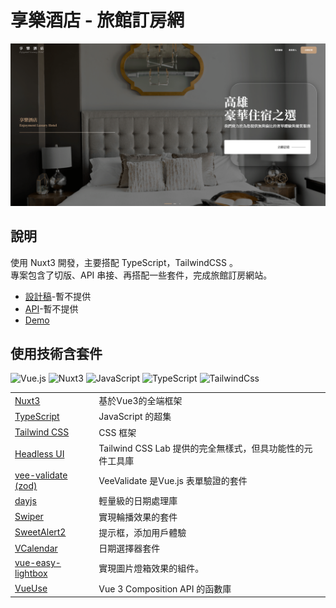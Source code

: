 # 享樂酒店 - 旅館訂房網

<img src="https://github.com/AbsintheSung/xiangle-hotel/blob/dev/assets/images/demo/readme-demo.png?raw=true"/>

## 說明

使用 Nuxt3 開發，主要搭配 TypeScript，TailwindCSS 。<br>
專案包含了切版、API 串接、再搭配一些套件，完成旅館訂房網站。

- [設計稿]()-暫不提供
- [API]()-暫不提供
- [Demo](https://dapper-belekoy-9bba56.netlify.app/)

## 使用技術含套件

![Vue.js](https://img.shields.io/badge/Vue.js-black?style=for-the-badge&logo=Vue.js)
![Nuxt3](https://img.shields.io/badge/Nuxt3-%2300DC82?style=for-the-badge&logo=Nuxt)
![JavaScript](https://img.shields.io/badge/JavaScript-%23F7DF1E?style=for-the-badge&logo=JavaScript&logoColor=black&logoSize=auto)
![TypeScript](https://img.shields.io/badge/TypeScript-%233178C6?style=for-the-badge&logo=typescript&logoColor=white&logoSize=auto)
![TailwindCss](https://img.shields.io/badge/TailwindCss-%2306B6D4?style=for-the-badge&logo=tailwindcss&logoColor=white&logoSize=auto)

<table>
    <tbody>
      <tr>
        <td>
        <a href="https://nuxt.com/"> Nuxt3</a>
        </td>
        <td>基於Vue3的全端框架</td>
      </tr>
      <tr>
        <td>
        <a href="https://www.typescriptlang.org/"> TypeScript </a>
        </td>
        <td>JavaScript 的超集</td>
      </tr>
      <tr>
        <td>
        <a href="https://tailwindcss.com/"> Tailwind CSS </a>
        </td>
        <td>CSS 框架</td>
      </tr>
       <tr>
        <td>
            <a href="https://headlessui.com/v1/vue"> Headless UI  </a>
        </td>
        <td>Tailwind CSS Lab 提供的完全無樣式，但具功能性的元件工具庫</td>
      </tr>
      <tr>
        <td>
          <a href="https://vee-validate.logaretm.com/v4/"> vee-validate (zod) </a>
        </td>
        <td>VeeValidate 是Vue.js 表單驗證的套件</td>
      </tr>
      <tr>
        <td>
            <a href="https://day.js.org/"> dayjs </a>
        </td>
        <td>輕量級的日期處理庫</td>
      </tr>
      <tr>
        <td>
            <a href="https://swiperjs.com/">Swiper</a>
        </td>
        <td>實現輪播效果的套件</td>
      </tr>
      <tr>
        <td>
            <a href="https://sweetalert2.github.io/"> SweetAlert2 </a>
        </td>
        <td>提示框，添加用戶體驗</td>
      </tr>
      <tr>
        <td>
            <a href="vchttps://vcalendar.io/alendar"> VCalendar </a>
        </td>
        <td>日期選擇器套件</td>
      </tr>
      <tr>
        <td>
            <a href="https://github.com/shenxianliang/vue-easy-lightbox"> vue-easy-lightbox </a>
        </td>
        <td>實現圖片燈箱效果的組件。</td>
      </tr>
      <tr>
        <td>
            <a href="https://vueuse.org/"> VueUse </a>
        </td>
        <td>Vue 3 Composition API 的函數庫</td>
      </tr>
    </tbody>
</table>
